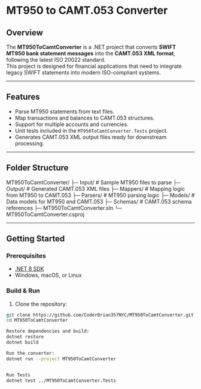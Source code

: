 # MT950 to CAMT.053 Converter

## Overview
The **MT950ToCamtConverter** is a .NET project that converts **SWIFT MT950 bank statement messages** into the **CAMT.053 XML format**, following the latest ISO 20022 standard.  
This project is designed for financial applications that need to integrate legacy SWIFT statements into modern ISO-compliant systems.

---

## Features
- Parse MT950 statements from text files.
- Map transactions and balances to CAMT.053 structures.
- Support for multiple accounts and currencies.
- Unit tests included in the `MT950ToCamtConverter.Tests` project.
- Generates CAMT.053 XML output files ready for downstream processing.

---

## Folder Structure
MT950ToCamtConverter/
├─ Input/ # Sample MT950 files to parse
├─ Output/ # Generated CAMT.053 XML files
├─ Mappers/ # Mapping logic from MT950 to CAMT.053
├─ Parsers/ # MT950 parsing logic
├─ Models/ # Data models for MT950 and CAMT.053
├─ Schemas/ # CAMT.053 schema references
├─ MT950ToCamtConverter.sln
└─ MT950ToCamtConverter.csproj


---

## Getting Started

### Prerequisites
- [.NET 8 SDK](https://dotnet.microsoft.com/download)
- Windows, macOS, or Linux

### Build & Run
1. Clone the repository:
```bash
git clone https://github.com/CoderBrian357NYC/MT950ToCamtConverter.git
cd MT950ToCamtConverter

Restore dependencies and build:
dotnet restore
dotnet build

Run the converter:
dotnet run --project MT950ToCamtConverter


Run Tests
dotnet test ../MT950ToCamtConverter.Tests
